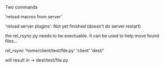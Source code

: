 

Two commands

'reload macros from server'

'reload server plugins': Not yet finished (doesn't do server restart)


the rel_rsync.py needs to be exectuable. It can be used to help move found files...

rel_rsync 'home/client/test/file.py' 'client' 'dest/'

will result in -> dest/test/file.py
